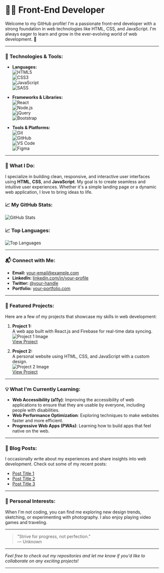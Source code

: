 # 👨‍💻 Front-End Developer

Welcome to my GitHub profile! I'm a passionate front-end developer with a strong foundation in web technologies like HTML, CSS, and JavaScript. I'm always eager to learn and grow in the ever-evolving world of web development. 🚀

---

### 🔧 **Technologies & Tools:**

- **Languages:**  
  ![HTML5](https://img.shields.io/badge/HTML5-E34F26?style=flat&logo=html5&logoColor=white)  
  ![CSS3](https://img.shields.io/badge/CSS3-1572B6?style=flat&logo=css3&logoColor=white)  
  ![JavaScript](https://img.shields.io/badge/JavaScript-F7DF1E?style=flat&logo=javascript&logoColor=black)  
  ![SASS](https://img.shields.io/badge/SASS-CC6699?style=flat&logo=sass&logoColor=white)  

- **Frameworks & Libraries:**  
  ![React](https://img.shields.io/badge/React-61DAFB?style=flat&logo=react&logoColor=black)  
  ![Node.js](https://img.shields.io/badge/Node.js-339933?style=flat&logo=node.js&logoColor=white)  
  ![jQuery](https://img.shields.io/badge/jQuery-0769AD?style=flat&logo=jquery&logoColor=white)  
  ![Bootstrap](https://img.shields.io/badge/Bootstrap-563D7C?style=flat&logo=bootstrap&logoColor=white)  

- **Tools & Platforms:**  
  ![Git](https://img.shields.io/badge/Git-F05032?style=flat&logo=git&logoColor=white)  
  ![GitHub](https://img.shields.io/badge/GitHub-181717?style=flat&logo=github&logoColor=white)  
  ![VS Code](https://img.shields.io/badge/VS_Code-007ACC?style=flat&logo=visualstudiocode&logoColor=white)  
  ![Figma](https://img.shields.io/badge/Figma-F24E1E?style=flat&logo=figma&logoColor=white)

---

### 🌟 **What I Do:**

I specialize in building clean, responsive, and interactive user interfaces using **HTML**, **CSS**, and **JavaScript**. My goal is to create seamless and intuitive user experiences. Whether it's a simple landing page or a dynamic web application, I love to bring ideas to life.

### 📈 **My GitHub Stats:**

![GitHub Stats](https://github-readme-stats.vercel.app/api?username=Abdullah-Kaimkhani&show_icons=true&hide_title=true&count_private=true&hide=prs&theme=radical)

### 📈 **Top Languages:**

![Top Languages](https://github-readme-stats.vercel.app/api/top-langs/?username=Abdullah-Kaimkhani&layout=compact&hide=html&theme=radical)

---

### 📬 **Connect with Me:**

- **Email:** [your-email@example.com](mailto:your-email@example.com)
- **LinkedIn:** [linkedin.com/in/your-profile](https://linkedin.com/in/your-profile)
- **Twitter:** [@your-handle](https://twitter.com/your-handle)
- **Portfolio:** [your-portfolio.com](https://your-portfolio.com)

---

### 🚀 **Featured Projects:**

Here are a few of my projects that showcase my skills in web development:

1. **Project 1:**  
   A web app built with React.js and Firebase for real-time data syncing.  
   ![Project 1 Image](https://via.placeholder.com/400x200.png?text=Project+1)  
   [View Project](https://github.com/your-username/project1)

2. **Project 2:**  
   A personal website using HTML, CSS, and JavaScript with a custom design.  
   ![Project 2 Image](https://via.placeholder.com/400x200.png?text=Project+2)  
   [View Project](https://github.com/your-username/project2)

---

### 💡 **What I'm Currently Learning:**

- **Web Accessibility (a11y)**: Improving the accessibility of web applications to ensure that they are usable by everyone, including people with disabilities.
- **Web Performance Optimization**: Exploring techniques to make websites faster and more efficient.
- **Progressive Web Apps (PWAs)**: Learning how to build apps that feel native on the web.

---

### 📝 **Blog Posts:**

I occasionally write about my experiences and share insights into web development. Check out some of my recent posts:

- [Post Title 1](#)  
- [Post Title 2](#)  
- [Post Title 3](#)

---

### 🎨 **Personal Interests:**

When I'm not coding, you can find me exploring new design trends, sketching, or experimenting with photography. I also enjoy playing video games and traveling.

---

> "Strive for progress, not perfection."  
> — Unknown

---

*Feel free to check out my repositories and let me know if you'd like to collaborate on any exciting projects!*

---

